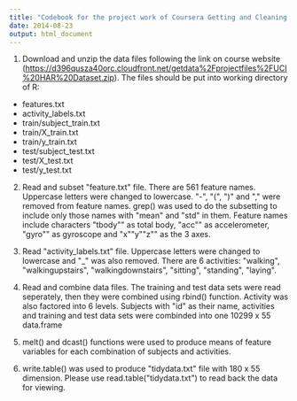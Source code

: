 ```yaml
---
title: "Codebook for the project work of Coursera Getting and Cleaning Data course"
date: 2014-08-23
output: html_document
---
```


1. Download and unzip the data files following the link on course website (https://d396qusza40orc.cloudfront.net/getdata%2Fprojectfiles%2FUCI%20HAR%20Dataset.zip). The files should be put into working directory of R:

* features.txt
* activity_labels.txt
* train/subject_train.txt
* train/X_train.txt
* train/y_train.txt
* test/subject_test.txt
* test/X_test.txt
* test/y_test.txt

2. Read and subset "feature.txt" file. There are 561 feature names. Uppercase letters were changed to lowercase. "-", "(", ")" and "," were removed from feature names. grep() was used to do the subsetting to include  only those names with "mean" and "std" in them. Feature names include characters "tbody"" as total body, "acc"" as accelerometer, "gyro"" as gyroscope and "x""y""z"" as the 3 axes.  

3. Read "activity_labels.txt" file. Uppercase letters were changed to lowercase and "_" was also removed. There are 6 activities: "walking", "walkingupstairs", "walkingdownstairs", "sitting", "standing", "laying".

4. Read and combine data files. The training and test data sets were read seperately, then they were combined using rbind() function. Activity was also factored into 6 levels. Subjects with "id" as their name, activities and training and test data sets were combinded into one 10299 x 55 data.frame  

5. melt() and dcast() functions were used to produce means of feature variables for each combination of subjects and activities.

6. write.table() was used to produce "tidydata.txt" file with 180 x 55 dimension. Please use read.table("tidydata.txt") to read back the data for viewing.
